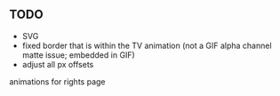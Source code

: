 ## TODO
- SVG
- fixed border that is within the TV animation (not a GIF alpha channel matte issue; embedded in GIF)
- adjust all px offsets

animations for rights page